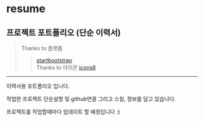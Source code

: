 # resume
## 프로젝트 포트폴리오 (단순 이력서)

> Thanks to 플랫폼   
> > [startbootstrap](https://startbootstrap.com/,'startbootstrap')      
> Thanks to 아이콘
> > [icons8](https://icons8.com/,'icons8')   
   
      
 <hr />        
이력서용 포트폴리오 입니다.                                   
                                                     
작업한 프로젝트 단순설명 및 github연결 그리고 스킬, 정보를 담고 있습니다.                                           

프로젝트를 작업할때마다 업데이트 할 예정입니다 :)
